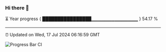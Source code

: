 ### Hi there 👋

⏳ Year progress { ████████████████▁▁▁▁▁▁▁▁▁▁▁▁▁▁ } 54.17 %

---

⏰ Updated on Wed, 17 Jul 2024 06:16:59 GMT

![Progress Bar CI](https://github.com/liununu/liununu/workflows/Progress%20Bar%20CI/badge.svg)
